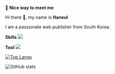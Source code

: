 <span style="color=blue">🤞 **Nice way to meet me**</span>

Hi there 👋, my name is **Haneul**

I am a passionate web publisher from South Korea.

**Skills**
<img src="https://img.shields.io/badge/vue.js-4FC08D?style=flat-square&logo=vuedotjs&logoColor=white"/>

**Tool**
<img src="https://img.shields.io/badge/github-181717?style=for-the-badge&logo=github&logoColor=white">

[![Top Langs](https://github-readme-stats.vercel.app/api/top-langs/?username=psky95)](https://github.com/anuraghazra/github-readme-stats)

![GitHub stats](https://github-readme-stats.vercel.app/api?username=psky95&show_icons=true)  

